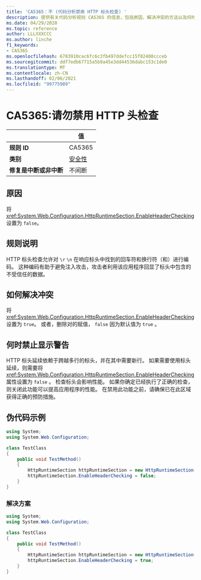 ```yaml
---
title: 'CA5365：不 (代码分析禁用 HTTP 标头检查) '
description: 提供有关代码分析规则 CA5365 的信息，包括原因、解决冲突的方法以及何时取消显示。
ms.date: 04/29/2020
ms.topic: reference
author: LLLXXXCCC
ms.author: linche
f1_keywords:
- CA5365
ms.openlocfilehash: 6783910cac6fc6c3fb497ddefcc15f82408ccceb
ms.sourcegitcommit: ddf7edb67715a5b9a45e3dd44536dabc153c1de0
ms.translationtype: MT
ms.contentlocale: zh-CN
ms.lasthandoff: 02/06/2021
ms.locfileid: "99775989"
---
```

# <a name="ca5365-do-not-disable-http-header-checking"></a>CA5365:请勿禁用 HTTP 头检查

| | 值 |
|-|-|
| **规则 ID** |CA5365|
| **类别** |[安全性](security-warnings.md)|
| **修复是中断或非中断** |不间断|

## <a name="cause"></a>原因

将 <xref:System.Web.Configuration.HttpRuntimeSection.EnableHeaderChecking> 设置为 `false`。

## <a name="rule-description"></a>规则说明

HTTP 标头检查允许对 `\r` `\n` 在响应标头中找到的回车符和换行符（和）进行编码。 这种编码有助于避免注入攻击，攻击者利用该应用程序回显了标头中包含的不受信任的数据。

## <a name="how-to-fix-violations"></a>如何解决冲突

将 <xref:System.Web.Configuration.HttpRuntimeSection.EnableHeaderChecking> 设置为 `true`。 或者，删除对的赋值， `false` 因为默认值为 `true` 。

## <a name="when-to-suppress-warnings"></a>何时禁止显示警告

HTTP 标头延续依赖于跨越多行的标头，并在其中需要新行。 如果需要使用标头延续，则需要将 <xref:System.Web.Configuration.HttpRuntimeSection.EnableHeaderChecking> 属性设置为 `false` 。 检查标头会影响性能。 如果你确定已经执行了正确的检查，则关闭此功能可以提高应用程序的性能。 在禁用此功能之前，请确保已在此区域获得正确的预防措施。

## <a name="pseudo-code-examples"></a>伪代码示例

```csharp
using System;
using System.Web.Configuration;

class TestClass
{
    public void TestMethod()
    {
        HttpRuntimeSection httpRuntimeSection = new HttpRuntimeSection();
        httpRuntimeSection.EnableHeaderChecking = false;
    }
}
```

### <a name="solution"></a>解决方案

```csharp
using System;
using System.Web.Configuration;

class TestClass
{
    public void TestMethod()
    {
        HttpRuntimeSection httpRuntimeSection = new HttpRuntimeSection();
        httpRuntimeSection.EnableHeaderChecking = true;
    }
}
```

